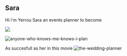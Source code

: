 ## Sara

Hi i'm Yerrou Sara an events planner to become 

![](https://user-images.githubusercontent.com/100361974/158237224-1834c252-4ccf-47e2-b03c-a739be346f87.png)

![anyone-who-knows-me-knows-i-plan](https://user-images.githubusercontent.com/100361974/158236437-71977c06-3763-448a-b73c-7023be4dfe97.gif)

As succesfull as her in this movie ![the-wedding-planner](https://user-images.githubusercontent.com/100361974/158233973-124d0c4a-352e-481b-84f2-2890e59cd3f7.gif)


